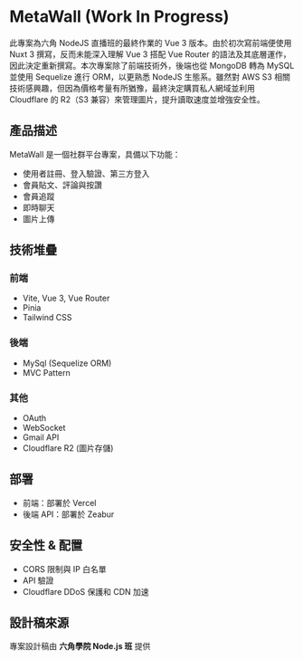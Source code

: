 # MetaWall (Work In Progress)

此專案為六角 NodeJS 直播班的最終作業的 Vue 3 版本。由於初次寫前端便使用 Nuxt 3 撰寫，反而未能深入理解 Vue 3 搭配 Vue Router 的語法及其底層運作，因此決定重新撰寫。本次專案除了前端技術外，後端也從 MongoDB 轉為 MySQL 並使用 Sequelize 進行 ORM，以更熟悉 NodeJS 生態系。雖然對 AWS S3 相關技術感興趣，但因為價格考量有所猶豫，最終決定購買私人網域並利用 Cloudflare 的 R2（S3 兼容）來管理圖片，提升讀取速度並增強安全性。

## 產品描述

MetaWall 是一個社群平台專案，具備以下功能：

- 使用者註冊、登入驗證、第三方登入
- 會員貼文、評論與按讚
- 會員追蹤
- 即時聊天
- 圖片上傳

## 技術堆疊 

### 前端

- Vite, Vue 3, Vue Router
- Pinia
- Tailwind CSS

### 後端

- MySql (Sequelize ORM)
- MVC Pattern

### 其他

- OAuth
- WebSocket
- Gmail API
- Cloudflare R2 (圖片存儲)

## 部署

- 前端：部署於 Vercel
- 後端 API：部署於 Zeabur

## 安全性 & 配置

- CORS 限制與 IP 白名單
- API 驗證
- Cloudflare DDoS 保護和 CDN 加速

## 設計稿來源

專案設計稿由 **六角學院 Node.js 班** 提供
